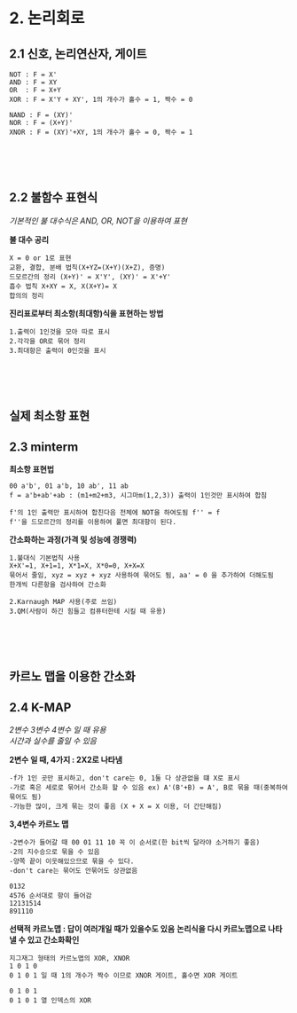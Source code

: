 # 2. 논리회로
## 2.1 신호, 논리연산자, 게이트
```
NOT : F = X'
AND : F = XY
OR  : F = X+Y
XOR : F = X'Y + XY', 1의 개수가 홀수 = 1, 짝수 = 0
```

```
NAND : F = (XY)'
NOR : F = (X+Y)'
XNOR : F = (XY)'+XY, 1의 개수가 홀수 = 0, 짝수 = 1
```
<br><br><br>
## 2.2 불함수 표현식
*기본적인 불 대수식은 AND, OR, NOT을 이용하여 표현*

**불 대수 공리**
``` 
X = 0 or 1로 표현
교환, 결합, 분배 법칙(X+YZ=(X+Y)(X+Z), 증명)
드모르간의 정리 (X+Y)' = X'Y', (XY)' = X'+Y'
흡수 법칙 X+XY = X, X(X+Y)= X
합의의 정리
``` 

**진리표로부터 최소항(최대항)식을 표현하는 방법**
```
1.출력이 1인것을 모아 따로 표시
2.각각을 OR로 묶어 정리
3.최대항은 출력이 0인것을 표시
```
<br><br><br>
## 실제 최소항 표현
## 2.3 minterm

**최소항 표현법**
```
00 a'b', 01 a'b, 10 ab', 11 ab
f = a'b+ab'+ab : (m1+m2+m3, 시그마m(1,2,3)) 출력이 1인것만 표시하여 합침
```

```
f'의 1인 출력만 표시하여 합친다음 전체에 NOT을 하여도됨 f'' = f
f''을 드모르간의 정리를 이용하여 풀면 최대항이 된다.
```

**간소화하는 과정(가격 및 성능에 경쟁력)**
```
1.불대식 기본법칙 사용
X+X'=1, X+1=1, X*1=X, X*0=0, X+X=X
묶어서 줄임, xyz = xyz + xyz 사용하여 묶어도 됨, aa' = 0 을 추가하여 더해도됨
한개씩 다른항을 검사하여 간소화
```

```
2.Karnaugh MAP 사용(주로 쓰임)
3.QM(사람이 하긴 힘들고 컴퓨터한테 시킬 때 유용)
```
<br><br><br>
## 카르노 맵을 이용한 간소화
## 2.4 K-MAP
*2변수 3변수 4변수 일 때 유용*<br>
*시간과 실수를 줄일 수 있음*

**2변수 일 때, 4가지 : 2X2로 나타냄**
```
-f가 1인 곳만 표시하고, don't care는 0, 1둘 다 상관없을 떄 X로 표시
-가로 혹은 세로로 묶어서 간소화 할 수 있음 ex) A'(B'+B) = A', B로 묶을 때(중복하여 묶어도 됨)
-가능한 많이, 크게 묶는 것이 좋음 (X + X = X 이용, 더 간단해짐)
```

**3,4변수 카르노 맵**
```
-2변수가 들어갈 때 00 01 11 10 꼭 이 순서로(한 bit씩 달라야 소거하기 좋음)
-2의 지수승으로 묶을 수 있음
-양쪽 끝이 이웃해있으므로 묶을 수 있다.
-don't care는 묶어도 안묶어도 상관없음
```

```
0132
4576 순서대로 항이 들어감
12131514
891110
```

**선택적 카르노맵 : 답이 여러개일 때가 있을수도 있음**
**논리식을 다시 카르노맵으로 나타낼 수 있고 간소화확인**

```
지그재그 형태의 카르노맵의 XOR, XNOR
1 0 1 0
0 1 0 1 일 때 1의 개수가 짝수 이므로 XNOR 게이트, 홀수면 XOR 게이트

0 1 0 1
0 1 0 1 열 인덱스의 XOR
```
